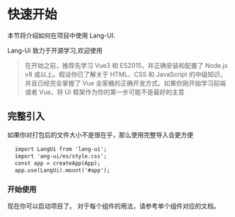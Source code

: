 # 快速开始

本节将介绍如何在项目中使用 Lang-UI.

Lang-Ui 致力于开源学习,欢迎使用
<blockquote>
  <p>
    在开始之前，推荐先学习 Vue3 和 ES2015，并正确安装和配置了 Node.js v8 或以上。假设你已了解关于 HTML、CSS 和 JavaScript 的中级知识，并且已经完全掌握了 Vue 全家桶的正确开发方式。如果你刚开始学习前端或者 Vue，将 UI 框架作为你的第一步可能不是最好的主意
  </p>
</blockquote>




## 完整引入

如果你对打包后的文件大小不是很在乎，那么使用完整导入会更方便

<pre>
  <code>import LangUi from 'lang-ui';</code>
  <code>import 'ang-ui/es/style.css';</code>
  <code>const app = createApp(App);</code>
  <code>app.use(LangUi).mount('#app');</code>
</pre>



### 开始使用

现在你可以启动项目了。 对于每个组件的用法，请参考单个组件对应的文档。

<style lang="scss" scoped>

</style>